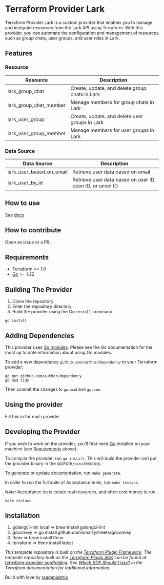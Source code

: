 # Terraform Provider Lark

Terraform Provider Lark is a custom provider that enables you to manage and integrate resources from the Lark API using Terraform. With this provider, you can automate the configuration and management of resources such as group chats, user groups, and user roles in Lark.

## Features

### Resource

| Resource | Description |
|---|---|
| lark_group_chat | Create, update, and delete group chats in Lark |
| lark_group_chat_member | Manage members for group chats in Lark |
| lark_user_group | Create, update, and delete user groups in Lark |
| lark_user_group_member | Manage members for user groups in Lark |

### Data Source

| Data Source | Description |
|---|---|
| lark_user_based_on_email | Retrieve user data based on email |
| lark_user_by_id | Retrieve user data based on user ID, open ID, or union ID |

## How to use
See [docs](docs/index.md)

## How to contribute
Open an issue or a PR.

## Requirements

- [Terraform](https://developer.hashicorp.com/terraform/downloads) >= 1.0
- [Go](https://golang.org/doc/install) >= 1.22

## Building The Provider

1. Clone the repository
1. Enter the repository directory
1. Build the provider using the Go `install` command:

```shell
go install
```

## Adding Dependencies

This provider uses [Go modules](https://github.com/golang/go/wiki/Modules).
Please see the Go documentation for the most up to date information about using Go modules.

To add a new dependency `github.com/author/dependency` to your Terraform provider:

```shell
go get github.com/author/dependency
go mod tidy
```

Then commit the changes to `go.mod` and `go.sum`.

## Using the provider

Fill this in for each provider

## Developing the Provider

If you wish to work on the provider, you'll first need [Go](http://www.golang.org) installed on your machine (see [Requirements](#requirements) above).

To compile the provider, run `go install`. This will build the provider and put the provider binary in the `$GOPATH/bin` directory.

To generate or update documentation, run `make generate`.

In order to run the full suite of Acceptance tests, run `make testacc`.

*Note:* Acceptance tests create real resources, and often cost money to run.

```shell
make testacc
```

## Installation

1. golangcli-lint local => brew install golangci-lint
2. goconvey => go install github.com/smartystreets/goconvey
3. tfenv => brew install tfenv
4. terraform => tfenv install latest

_This template repository is built on the [Terraform Plugin Framework](https://github.com/hashicorp/terraform-plugin-framework). The template repository built on the [Terraform Plugin SDK](https://github.com/hashicorp/terraform-plugin-sdk) can be found at [terraform-provider-scaffolding](https://github.com/hashicorp/terraform-provider-scaffolding). See [Which SDK Should I Use?](https://developer.hashicorp.com/terraform/plugin/framework-benefits) in the Terraform documentation for additional information._

Build with love by [@aganisatria](https://github.com/aganisatria)
